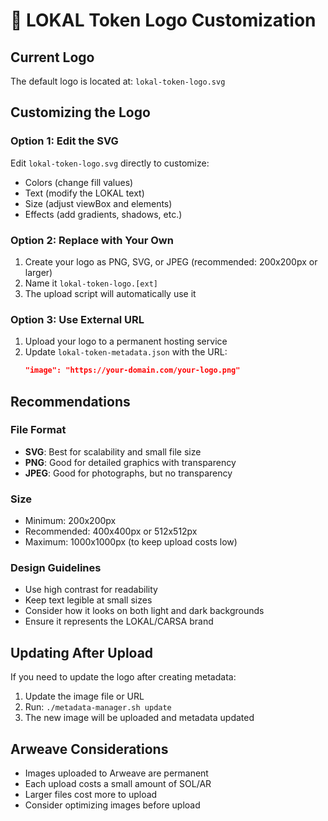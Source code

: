 # 🎨 LOKAL Token Logo Customization

## Current Logo
The default logo is located at: `lokal-token-logo.svg`

## Customizing the Logo

### Option 1: Edit the SVG
Edit `lokal-token-logo.svg` directly to customize:
- Colors (change fill values)
- Text (modify the LOKAL text)
- Size (adjust viewBox and elements)
- Effects (add gradients, shadows, etc.)

### Option 2: Replace with Your Own
1. Create your logo as PNG, SVG, or JPEG (recommended: 200x200px or larger)
2. Name it `lokal-token-logo.[ext]` 
3. The upload script will automatically use it

### Option 3: Use External URL
1. Upload your logo to a permanent hosting service
2. Update `lokal-token-metadata.json` with the URL:
   ```json
   "image": "https://your-domain.com/your-logo.png"
   ```

## Recommendations

### File Format
- **SVG**: Best for scalability and small file size
- **PNG**: Good for detailed graphics with transparency
- **JPEG**: Good for photographs, but no transparency

### Size
- Minimum: 200x200px
- Recommended: 400x400px or 512x512px
- Maximum: 1000x1000px (to keep upload costs low)

### Design Guidelines
- Use high contrast for readability
- Keep text legible at small sizes
- Consider how it looks on both light and dark backgrounds
- Ensure it represents the LOKAL/CARSA brand

## Updating After Upload

If you need to update the logo after creating metadata:
1. Update the image file or URL
2. Run: `./metadata-manager.sh update`
3. The new image will be uploaded and metadata updated

## Arweave Considerations

- Images uploaded to Arweave are permanent
- Each upload costs a small amount of SOL/AR
- Larger files cost more to upload
- Consider optimizing images before upload
